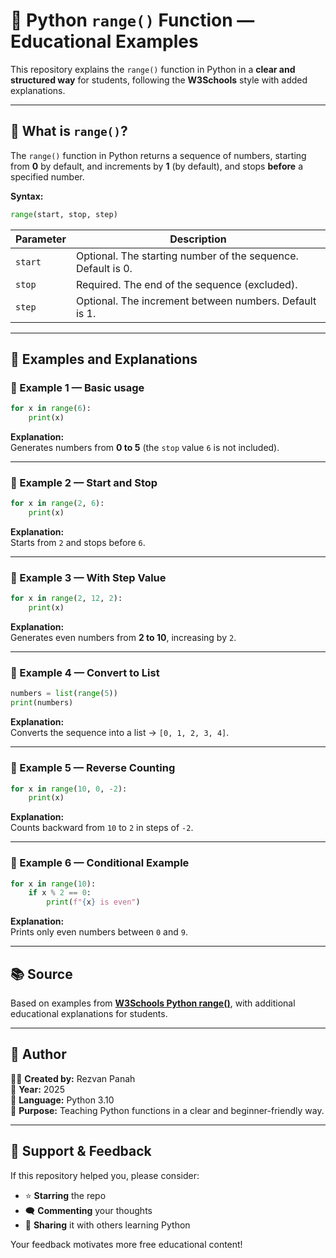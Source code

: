 # 📘 Python `range()` Function — Educational Examples

This repository explains the `range()` function in Python in a **clear and structured way** for students, following the **W3Schools** style with added explanations.

---

## 🧠 What is `range()`?

The `range()` function in Python returns a sequence of numbers, starting from **0** by default, and increments by **1** (by default), and stops **before** a specified number.

**Syntax:**
```python
range(start, stop, step)
```

| Parameter | Description |
|------------|-------------|
| `start` | Optional. The starting number of the sequence. Default is 0. |
| `stop` | Required. The end of the sequence (excluded). |
| `step` | Optional. The increment between numbers. Default is 1. |

---

## 🧩 Examples and Explanations

### 🔹 Example 1 — Basic usage
```python
for x in range(6):
    print(x)
```
**Explanation:**  
Generates numbers from **0 to 5** (the `stop` value `6` is not included).

---

### 🔹 Example 2 — Start and Stop
```python
for x in range(2, 6):
    print(x)
```
**Explanation:**  
Starts from `2` and stops before `6`.

---

### 🔹 Example 3 — With Step Value
```python
for x in range(2, 12, 2):
    print(x)
```
**Explanation:**  
Generates even numbers from **2 to 10**, increasing by `2`.

---

### 🔹 Example 4 — Convert to List
```python
numbers = list(range(5))
print(numbers)
```
**Explanation:**  
Converts the sequence into a list → `[0, 1, 2, 3, 4]`.

---

### 🔹 Example 5 — Reverse Counting
```python
for x in range(10, 0, -2):
    print(x)
```
**Explanation:**  
Counts backward from `10` to `2` in steps of `-2`.

---

### 🔹 Example 6 — Conditional Example
```python
for x in range(10):
    if x % 2 == 0:
        print(f"{x} is even")
```
**Explanation:**  
Prints only even numbers between `0` and `9`.

---

## 📚 Source
Based on examples from **[W3Schools Python range()](https://www.w3schools.com/python/python_range.asp)**, with additional educational explanations for students.

---
## 📎 Author
👩‍💻 **Created by:** Rezvan Panah  
📅 **Year:** 2025  
💬 **Language:** Python 3.10  
🎯 **Purpose:** Teaching Python functions in a clear and beginner-friendly way.

---

## 💖 Support & Feedback
If this repository helped you, please consider:
- ⭐ **Starring** the repo  
- 🗨️ **Commenting** your thoughts  
- 📢 **Sharing** it with others learning Python  

Your feedback motivates more free educational content!
